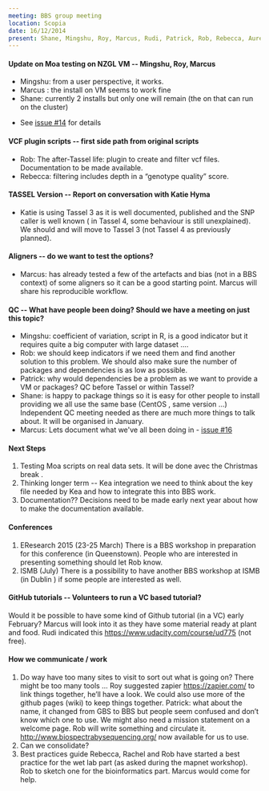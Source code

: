 ```yaml
---
meeting: BBS group meeting
location: Scopia
date: 16/12/2014
present: Shane, Mingshu, Roy, Marcus, Rudi, Patrick, Rob, Rebecca, Aurelie, Roger, Ruy, Alan.
---
```


#### Update on Moa testing on NZGL VM -- Mingshu, Roy, Marcus
* Mingshu: from a user perspective, it works. 
* Marcus : the install on VM seems to work fine
* Shane: currently 2 installs but only one will remain (the on that can run on the cluster)
- See [issue #14](https://github.com/biospectrabysequencing/gbs_moa/issues/14) for details

#### VCF plugin scripts -- first side path from original scripts
* Rob: The after-Tassel life: plugin to create and filter vcf files. Documentation to be made available.
* Rebecca: filtering includes depth in a “genotype quality” score.  

#### TASSEL Version -- Report on conversation with Katie Hyma 
* Katie is using Tassel 3 as it is well documented, published and the SNP caller is well known ( in Tassel 4, some behaviour is still unexplained). We should and will move to Tassel 3 (not Tassel 4 as previously planned).

#### Aligners -- do we want to test the options?
* Marcus: has already tested a few of the artefacts and bias (not in a BBS context) of some aligners so it can be a good starting point. Marcus will share his reproducible workflow. 

#### QC -- What have people been doing? Should we have a meeting on just this topic?
* Mingshu: coefficient of variation, script in R, is a good indicator but it requires quite a big computer with large dataset ….
* Rob: we should keep indicators if we need them and find another solution to this problem. We should also make sure the number of packages and dependencies is as low as possible. 
* Patrick: why would dependencies be a problem as we want to provide a VM or packages? QC before Tassel or within Tassel?
* Shane: is happy to package things so it is easy for other people to install providing we all use the same base (CentOS , same version …) Independent QC meeting needed as there are much more things to talk about. It will be organised in January.
* Marcus: Lets document what we've all been doing in - [issue #16](https://github.com/biospectrabysequencing/gbs_moa/issues/16)

#### Next Steps 
1.	Testing Moa scripts on real data sets.
It will be done avec the Christmas break .
2.	Thinking longer term -- Kea integration
we need to think about the key file needed by Kea and how to integrate this into BBS work.
3.	Documentation??
Decisions need to be made early next year about how to make the documentation available.

#### Conferences 
1.	EResearch 2015 (23-25 March) 
There is a BBS workshop in preparation for this conference (in Queenstown). People who are interested in presenting something should let Rob know.
2.	ISMB (July)
There is a possibility to have another BBS workshop at ISMB (in Dublin ) if some people are interested as well.

#### GitHub tutorials -- Volunteers to run a VC based tutorial?
Would it be possible to have some kind of Github tutorial (in a VC) early February?  Marcus will look into it as they have some material ready at plant and food. 
Rudi indicated this https://www.udacity.com/course/ud775 (not free).
#### How we communicate / work 
1.	Do way have too many sites to visit to sort out what is going on?
There might be too many tools …
Roy suggested zapier https://zapier.com/ to link things together, he’ll have a look.
We could also use more of the github pages (wiki) to keep things together.
Patrick: what about the name, it changed from GBS to BBS but people seem confused and don’t know which one to use. We might also need a mission statement on a welcome page. 
Rob will write something and circulate it.
http://www.biospectrabysequencing.org/ now available for us to use.
2.	Can we consolidate?
3.	Best practices guide
Rebecca, Rachel and Rob have started a best practice for the wet lab part (as asked during the mapnet workshop). Rob to sketch one for the bioinformatics part. Marcus would come for help. 
